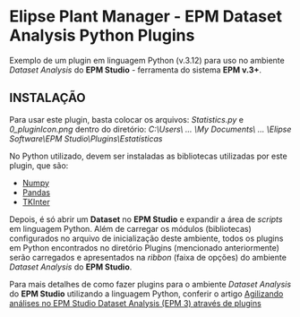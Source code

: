 ﻿# Elipse Plant Manager - EPM Dataset Analysis Python Plugins

 Exemplo de um plugin em linguagem Python (v.3.12) para uso no ambiente *Dataset Analysis* do **EPM Studio** - ferramenta do sistema **EPM v.3+**.

## INSTALAÇÃO

Para usar este plugin, basta colocar os arquivos: *Statistics.py* e *0_pluginIcon.png* dentro do diretório: *C:\Users\ ... \My Documents\ ... \Elipse Software\EPM Studio\Plugins\Estatísticas*

No Python utilizado, devem ser instaladas as bibliotecas utilizadas por este plugin, que são:
- [Numpy](https://numpy.org/)
- [Pandas](https://pandas.pydata.org/)
- [TKInter](https://docs.python.org/3/library/tkinter.html)

Depois, é só abrir um **Dataset** no **EPM Studio** e expandir a área de *scripts* em linguagem Python.
Além de carregar os módulos (bibliotecas) configurados no arquivo de inicialização deste ambiente, todos os plugins em Python encontrados no diretório Plugins (mencionado anteriormente) serão carregados e apresentados na *ribbon* (faixa de opções) do ambiente *Dataset Analysis* do **EPM Studio**.

Para mais detalhes de como fazer plugins para o ambiente *Dataset Analysis* do **EPM Studio** utilizando a linguagem Python, conferir o artigo [Agilizando análises no EPM Studio Dataset Analysis (EPM 3) através de plugins](../KB5435/README.md)
